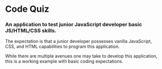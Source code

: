 # Code Quiz
### An application to test junior JavaScript developer basic JS/HTML/CSS skills.
The expectation is that a junior developer possesses vanilla JavaScript, CSS, and HTML capabilities to program this application.

While there are multiple avenues one may take to develop this application, this is a working example with basic coding expectations.